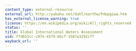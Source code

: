 ```yaml
---
content_type: external-resource
external_url: http://yabaha.net/dahl/earthw/Pdepgiwa.htm
has_external_license_warning: true
license: https://en.wikipedia.org/wiki/All_rights_reserved
status: ''
title: Global International Waters Assessment
uid: ffd653cc-c07e-4579-8bcf-1587a3292cff
wayback_url: ''
---
```

